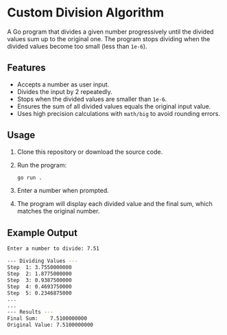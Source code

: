 # Custom Division Algorithm

A Go program that divides a given number progressively until the divided values sum up to the original one. The program stops dividing when the divided values become too small (less than `1e-6`).

## Features

- Accepts a number as user input.
- Divides the input by 2 repeatedly.
- Stops when the divided values are smaller than `1e-6`.
- Ensures the sum of all divided values equals the original input value.
- Uses high precision calculations with `math/big` to avoid rounding errors.

## Usage

1. Clone this repository or download the source code.
2. Run the program:

    ```bash
    go run .
    ```

3. Enter a number when prompted.
4. The program will display each divided value and the final sum, which matches the original number.

## Example Output

```bash
Enter a number to divide: 7.51

--- Dividing Values ---
Step  1: 3.7550000000
Step  2: 1.8775000000
Step  3: 0.9387500000
Step  4: 0.4693750000
Step  5: 0.2346875000
...
...
--- Results ---
Final Sum:    7.5100000000
Original Value: 7.5100000000
